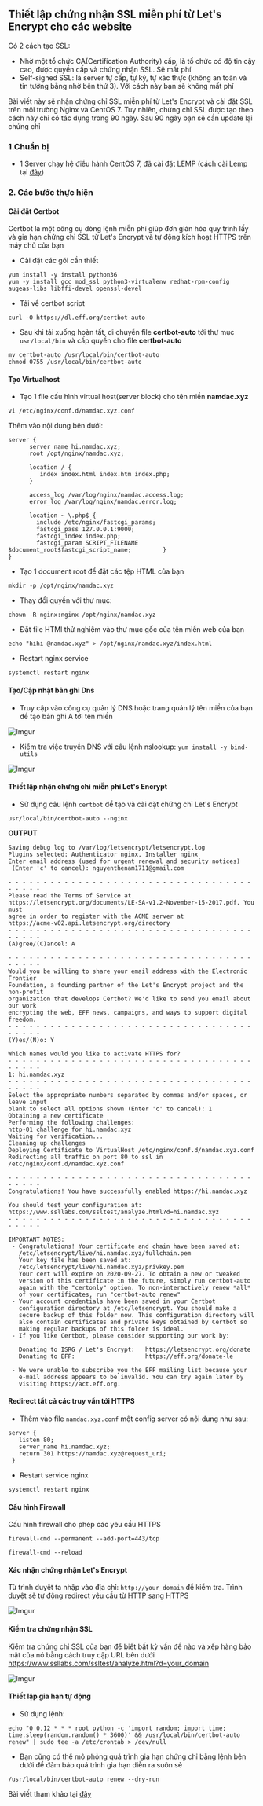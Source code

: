 ## Thiết lập chứng nhận SSL miễn phí từ Let's Encrypt cho các website
Có 2 cách tạo SSL:
 * Nhờ một tổ chức CA(Certification Authority) cấp, là tổ chức có độ tin cậy cao, được quyền cấp và chứng nhận SSL. Sẽ mất phí
 * Self-signed SSL: là server tự cấp, tự ký, tự xác thực (không an toàn và tin tưởng bằng nhờ bên thứ 3). Với cách này bạn sẽ không mất phí

Bài viết này sẽ nhận chứng chỉ SSL miễn phí từ Let's Encrypt và cài đặt SSL trên môi trường Nginx và CentOS 7. Tuy nhiên, chứng chỉ SSL được tạo theo cách này chỉ có tác dụng trong 90 ngày. Sau 90 ngày bạn sẽ cần update lại chứng chỉ

### 1.Chuẩn bị
 * 1 Server chạy hệ điều hành CentOS 7, đã cài đặt LEMP (cách cài Lemp tại [đây](https://github.com/namdachb/linux/blob/master/Wordpress-LEMP/LEMP-centos.md))

### 2. Các bước thực hiện
#### Cài đặt Certbot
Certbot là một công cụ dòng lệnh miễn phí giúp đơn giản hóa quy trình lấy và gia hạn chứng chỉ SSL từ Let's Encrypt và tự động kích hoạt HTTPS trên máy chủ của bạn 
 
 * Cài đặt các gói cần thiết

```
yum install -y install python36
yum -y install gcc mod_ssl python3-virtualenv redhat-rpm-config augeas-libs libffi-devel openssl-devel
```

 * Tải về certbot script

`curl -O https://dl.eff.org/certbot-auto`

 * Sau khi tải xuống hoàn tất, di chuyển file **certbot-auto** tới thư mục `usr/local/bin` và cấp quyền cho file **certbot-auto**

```
mv certbot-auto /usr/local/bin/certbot-auto
chmod 0755 /usr/local/bin/certbot-auto
```

#### Tạo Virtualhost
 * Tạo 1 file cấu hình virtual host(server block) cho tên miền **namdac.xyz**

`vi /etc/nginx/conf.d/namdac.xyz.conf`

Thêm vào nội dung bên dưới:
```
server {
      server_name hi.namdac.xyz;
      root /opt/nginx/namdac.xyz;

      location / {
         index index.html index.htm index.php;
      }

      access_log /var/log/nginx/namdac.access.log;
      error_log /var/log/nginx/namdac.error.log;

      location ~ \.php$ {
        include /etc/nginx/fastcgi_params;
        fastcgi_pass 127.0.0.1:9000;
        fastcgi_index index.php;
        fastcgi_param SCRIPT_FILENAME $document_root$fastcgi_script_name;         }
}
```

 * Tạo 1 document root để đặt các tệp HTML của bạn

`mkdir -p /opt/nginx/namdac.xyz`

 * Thay đổi quyền với thư mục:

`chown -R nginx:nginx /opt/nginx/namdac.xyz`

 * Đặt file HTMl thử nghiệm vào thư mục gốc của tên miền web của bạn

```
echo "hihi @namdac.xyz" > /opt/nginx/namdac.xyz/index.html
```
 
 * Restart nginx service

`systemctl restart nginx`

#### Tạo/Cập nhật bản ghi Dns
 * Truy cập vào công cụ quản lý DNS hoặc trang quản lý tên miền của bạn để tạo bản ghi A tới tên miền 

![Imgur](https://i.imgur.com/tjhskW1.png)

 * Kiểm tra việc truyền DNS với câu lệnh nslookup: `yum install -y bind-utils`

![Imgur](https://i.imgur.com/etFert4.png)

#### Thiết lập nhận chứng chỉ miễn phí Let's Encrypt
 * Sử dụng câu lệnh `certbot` để tạo và cài đặt chứng chỉ Let's Encrypt

`usr/local/bin/certbot-auto --nginx`

**OUTPUT**

```
Saving debug log to /var/log/letsencrypt/letsencrypt.log
Plugins selected: Authenticator nginx, Installer nginx
Enter email address (used for urgent renewal and security notices)
 (Enter 'c' to cancel): nguyenthenam1711@gmail.com

- - - - - - - - - - - - - - - - - - - - - - - - - - - - - - - - - - - - - - - -
Please read the Terms of Service at
https://letsencrypt.org/documents/LE-SA-v1.2-November-15-2017.pdf. You must
agree in order to register with the ACME server at
https://acme-v02.api.letsencrypt.org/directory
- - - - - - - - - - - - - - - - - - - - - - - - - - - - - - - - - - - - - - - -
(A)gree/(C)ancel: A

- - - - - - - - - - - - - - - - - - - - - - - - - - - - - - - - - - - - - - - -
Would you be willing to share your email address with the Electronic Frontier
Foundation, a founding partner of the Let's Encrypt project and the non-profit
organization that develops Certbot? We'd like to send you email about our work
encrypting the web, EFF news, campaigns, and ways to support digital freedom.
- - - - - - - - - - - - - - - - - - - - - - - - - - - - - - - - - - - - - - - -
(Y)es/(N)o: Y

Which names would you like to activate HTTPS for?
- - - - - - - - - - - - - - - - - - - - - - - - - - - - - - - - - - - - - - - -
1: hi.namdac.xyz
- - - - - - - - - - - - - - - - - - - - - - - - - - - - - - - - - - - - - - - -
Select the appropriate numbers separated by commas and/or spaces, or leave input
blank to select all options shown (Enter 'c' to cancel): 1
Obtaining a new certificate
Performing the following challenges:
http-01 challenge for hi.namdac.xyz
Waiting for verification...
Cleaning up challenges
Deploying Certificate to VirtualHost /etc/nginx/conf.d/namdac.xyz.conf
Redirecting all traffic on port 80 to ssl in /etc/nginx/conf.d/namdac.xyz.conf

- - - - - - - - - - - - - - - - - - - - - - - - - - - - - - - - - - - - - - - -
Congratulations! You have successfully enabled https://hi.namdac.xyz

You should test your configuration at:
https://www.ssllabs.com/ssltest/analyze.html?d=hi.namdac.xyz
- - - - - - - - - - - - - - - - - - - - - - - - - - - - - - - - - - - - - - - -

IMPORTANT NOTES:
 - Congratulations! Your certificate and chain have been saved at:
   /etc/letsencrypt/live/hi.namdac.xyz/fullchain.pem
   Your key file has been saved at:
   /etc/letsencrypt/live/hi.namdac.xyz/privkey.pem
   Your cert will expire on 2020-09-27. To obtain a new or tweaked
   version of this certificate in the future, simply run certbot-auto
   again with the "certonly" option. To non-interactively renew *all*
   of your certificates, run "certbot-auto renew"
 - Your account credentials have been saved in your Certbot
   configuration directory at /etc/letsencrypt. You should make a
   secure backup of this folder now. This configuration directory will
   also contain certificates and private keys obtained by Certbot so
   making regular backups of this folder is ideal.
 - If you like Certbot, please consider supporting our work by:

   Donating to ISRG / Let's Encrypt:   https://letsencrypt.org/donate
   Donating to EFF:                    https://eff.org/donate-le

 - We were unable to subscribe you the EFF mailing list because your
   e-mail address appears to be invalid. You can try again later by
   visiting https://act.eff.org.
```

#### Redirect tất cả các truy vấn tới HTTPS
 * Thêm vào file `namdac.xyz.conf` một config server có nội dung như sau:

```
server {
   listen 80;
   server_name hi.namdac.xyz;
   return 301 https://namdac.xyz@request_uri;
 }
```

 * Restart service nginx

`systemctl restart nginx`

#### Cấu hình Firewall
Cấu hình firewall cho phép các yêu cầu HTTPS

```
firewall-cmd --permanent --add-port=443/tcp

firewall-cmd --reload
```

#### Xác nhận chứng nhận Let's Encrypt
Từ trình duyệt ta nhập vào địa chỉ: `http://your_domain` để kiểm tra. Trình duyệt sẽ tự động redirect yêu cầu từ HTTP sang HTTPS

![Imgur](https://i.imgur.com/haQsFBF.png)

#### Kiểm tra chứng nhận SSL
Kiểm tra chứng chỉ SSL của bạn để biết bất kỳ vấn đề nào và xếp hàng bảo mật của nó bằng cách truy cập URL bên dưới https://www.ssllabs.com/ssltest/analyze.html?d=your_domain

![Imgur](https://i.imgur.com/XPjgOmT.png)

#### Thiết lập gia hạn tự động
 * Sử dụng lệnh:

```
echo "0 0,12 * * * root python -c 'import random; import time; time.sleep(random.random() * 3600)' && /usr/local/bin/certbot-auto renew" | sudo tee -a /etc/crontab > /dev/null
```

 * Bạn cũng có thể mô phỏng quá trình gia hạn chứng chỉ bằng lệnh bên dưới để đảm bảo quá trình gia hạn diễn ra suôn sẻ

`/usr/local/bin/certbot-auto renew --dry-run`


Bài viết tham khảo tại [đây](https://www.itzgeek.com/how-tos/linux/centos-how-tos/how-to-setup-lets-encrypt-ssl-certificate-with-nginx-on-rhel-8-centos-7-rhel-7.html)